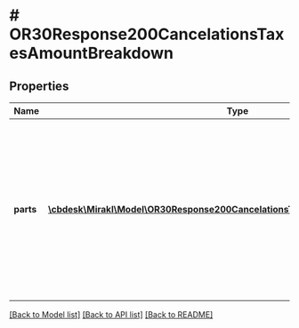 # # OR30Response200CancelationsTaxesAmountBreakdown

## Properties

Name | Type | Description | Notes
------------ | ------------- | ------------- | -------------
**parts** | [**\cbdesk\Mirakl\Model\OR30Response200CancelationsTaxesAmountBreakdownParts[]**](OR30Response200CancelationsTaxesAmountBreakdownParts.md) | The parts which constitute the total amount. &lt;br/&gt;Each part can have different invoicing rules. The sum of the amount of each part is equal to the total amount. Multiple parts can be returned in tax mode TAX_INCLUDED. | [optional]

[[Back to Model list]](../../README.md#models) [[Back to API list]](../../README.md#endpoints) [[Back to README]](../../README.md)
